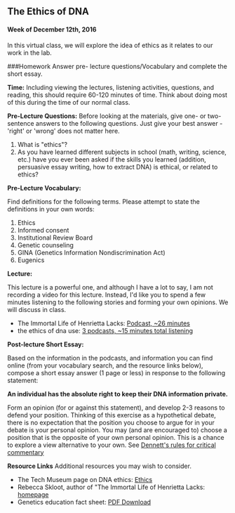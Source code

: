 ## The Ethics of DNA

#### Week of December 12th, 2016

In this virtual class, we will explore the idea of ethics as it relates to our work in the lab. 

###Homework
Answer pre- lecture questions/Vocabulary and complete the short essay. 

**Time:** Including viewing the lectures, listening activities, questions, and reading, this should require 60-120 minutes of time. Think about doing most of this during the time of our normal class. 


**Pre-Lecture Questions:**
Before looking at the materials, give one- or two-sentence answers to the following questions. Just give your best answer - 'right' or 'wrong' does not matter here. 

1. What is "ethics"?
2. As you have learned different subjects in school (math, writing, science, etc.) have you ever been asked if the skills you learned (addition, persuasive essay writing, how to extract DNA) is ethical, or related to ethics?

**Pre-Lecture Vocabulary:**

Find definitions for the following terms. Please attempt to state the definitions in your own words:

1. Ethics
2. Informed consent
3. Institutional Review Board
4. Genetic counseling
5. GINA (Genetics Information Nondiscrimination Act)
6. Eugenics

**Lecture:**

This lecture is a powerful one, and although I have a lot to say, I am not recording a video for this lecture. Instead, I'd like you to spend a few minutes listening to the following stories and forming your own opinions. We will discuss in class. 

- The Immortal Life of Henrietta Lacks: [Podcast, ~26 minutes](http://www.radiolab.org/story/91716-henriettas-tumor/)
- the ethics of dna use: [3 podcasts, ~15 minutes total listening](http://www.npr.org/series/17128722/the-ethics-of-dna-use)


**Post-lecture Short Essay:**

Based on the information in the podcasts, and information you can find online (from your vocabulary search, and the resource links below), compose a short essay answer (1 page or less) in response to the following statement:

**An individual has the absolute right to keep their DNA information private.**

Form an opinion (for or against this statement), and develop 2-3 reasons to defend your position. Thinking of this exercise as a hypothetical debate, there is no expectation that the position you choose to argue for in your debate is your personal opinion. You may  (and are encouraged to) choose a position that is the opposite of your own personal opinion. This is a chance to explore a view alternative to your own. See [Dennett's rules for critical commentary](https://www.brainpickings.org/2014/03/28/daniel-dennett-rapoport-rules-criticism/)


**Resource Links**
Additional resources you may wish to consider. 

- The Tech Museum page on DNA ethics: [Ethics](http://genetics.thetech.org/about-genetics/ethics)
- Rebecca Skloot, author of "The Immortal Life of Henrietta Lacks: [homepage](http://rebeccaskloot.com/)
- Genetics education fact sheet: [PDF Download](http://www.genetics.edu.au/Publications-and-Resources/Genetics-Fact-Sheets/FactSheetELSI)


